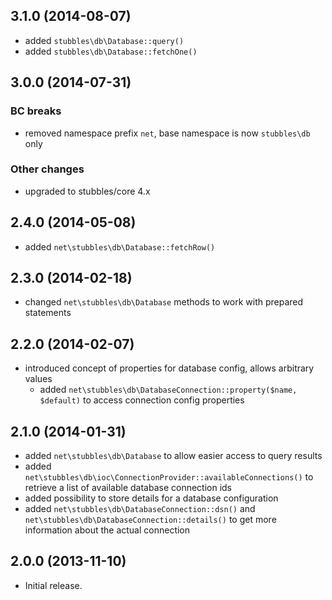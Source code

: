 3.1.0 (2014-08-07)
------------------

  * added `stubbles\db\Database::query()`
  * added `stubbles\db\Database::fetchOne()`


3.0.0 (2014-07-31)
------------------

### BC breaks

  * removed namespace prefix `net`, base namespace is now `stubbles\db` only

### Other changes

  * upgraded to stubbles/core 4.x


2.4.0 (2014-05-08)
------------------

  * added `net\stubbles\db\Database::fetchRow()`


2.3.0 (2014-02-18)
------------------

  * changed `net\stubbles\db\Database` methods to work with prepared statements


2.2.0 (2014-02-07)
------------------

  * introduced concept of properties for database config, allows arbitrary values
     * added `net\stubbles\db\DatabaseConnection::property($name, $default)` to access connection config properties


2.1.0 (2014-01-31)
------------------

  * added `net\stubbles\db\Database` to allow easier access to query results
  * added `net\stubbles\db\ioc\ConnectionProvider::availableConnections()` to retrieve a list of available database connection ids
  * added possibility to store details for a database configuration
  * added `net\stubbles\db\DatabaseConnection::dsn()` and `net\stubbles\db\DatabaseConnection::details()` to get more information about the actual connection


2.0.0 (2013-11-10)
------------------

  * Initial release.
